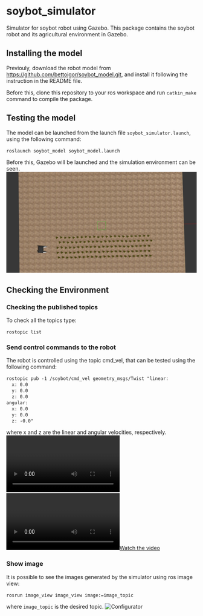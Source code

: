 # soybot_simulator
Simulator for soybot robot using Gazebo.
This package contains the soybot robot and its agricultural environment in Gazebo.

## Installing the model
Previouly, download the robot model from <https://github.com/bettoigor/soybot_model.git>, and install it following the instruction in the README file.

Before this, clone this repository to your ros workspace and run ```catkin_make``` command to compile the package.


## Testing the model
The model can be launched from the launch file ```soybot_simulator.launch```, using the following command:
```
roslaunch soybot_model soybot_model.launch
```
Before this, Gazebo will be launched and the simulation environment can be seen.
![Configurator](/doc/soybot_model_1.jpg)

## Checking the Environment
### Checking the published topics
To check all the topics type:

```
rostopic list
```

### Send control commands to the robot
The robot is controlled using the topic cmd_vel, that can be tested using the following command:
```
rostopic pub -1 /soybot/cmd_vel geometry_msgs/Twist "linear:
  x: 0.0
  y: 0.0
  z: 0.0
angular:
  x: 0.0
  y: 0.0
  z: -0.0"
```
where x and z are the linear and angular velocities, respectively.
![Configurator](/doc/soybot_model_v1.mp4)
[![Watch the video](/doc/soybot_model_v1.mp4)](/doc/soybot_model_v1.mp4)


### Show image
It is possible to see the images generated by the simulator using ros image view:
```
rosrun image_view image_view image:=image_topic
```
where ```image_topic``` is the desired topic.
![Configurator](/doc/soybot_model_4.jpg)

